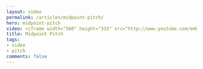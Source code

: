```yaml
---
layout: video
permalink: /articles/midpoint-pitch/
hero: midpoint-pitch
video: <iframe width="560" height="315" src="http://www.youtube.com/embed/PLxAxMXWt6o" frameborder="0" allowfullscreen></iframe>
title: Midpoint Pitch
tags:
- video
- pitch
comments: false
---
```


<!-- <div class="hero">{% image posts/midpoint-pitch/hero.png %}</div> -->

<!-- <a href="/projects/midpoint">Midpoint</a> (Reinventing Local Hackathon at General Assembly 2012) -->
